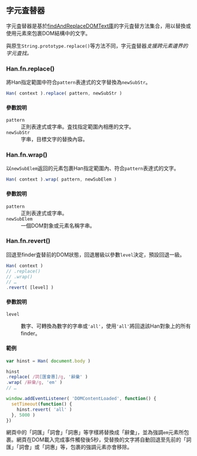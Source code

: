 
 字元査替器 <!-- #find -->
-----------
字元査替器是基於[findAndReplaceDOMText庫][fardt]的字元査替方法集合，用以替換或使用元素來包裹DOM結構中的文字。

[fardt]: https://github.com/padolsey/findAndReplaceDOMText

與原生`String.prototype.replace()`等方法不同，字元査替器*支援跨元素邊界的字元査找。*

### Han.fn.replace()
將Han指定範圍中符合`pattern`表達式的文字替換為`newSubStr`。

```javascript
Han( context ).replace( pattern, newSubStr )
```
<div class='info parameter'>

#### 參數說明
<dl>
<dt><code>pattern</code></dt>  
<dd>正則表達式或字串。査找指定範圍內相應的文字。

<dt><code>newSubStr</code></dt>  
<dd>字串，目標文字的替換內容。
</dl>
</div>

### Han.fn.wrap()
以`newSubElem`返回的元素包裹Han指定範圍內、符合`pattern`表達式的文字。

```javascript
Han( context ).wrap( pattern, newSubElem )
```
<div class='info parameter'>

#### 參數說明
<dl>
<dt><code>pattern</code></dt>
<dd>正則表達式或字串。

<dt><code>newSubElem</code></dt>
<dd>一個DOM對象或元素名稱字串。
</dl>
</div>

### Han.fn.revert()
回退至finder査替前的DOM狀態，回退層級以參數`level`決定，預設回退一級。

```javascript
Han( context )
// .replace()
// .wrap()
// …
.revert( [level] )
```

<div class='info parameter'>

#### 參數說明
<dl>
<dt><code>level</code>
<dd>

數字、可轉換為數字的字串或`'all'`，使用`'all'`將回退該Han對象上的所有finder。
</dl>
</div>

#### 範例

```javascript
var hinst = Han( document.body )

hinst
.replace( /詞[匯會惠]/g, '辭彙' )
.wrap( /辭彙/g, 'em' )
// …

window.addEventListener( 'DOMContentLoaded', function() {
  setTimeout(function() {
    hinst.revert( 'all' )
  }, 5000 )
})
```
網頁中的「詞匯」「詞會」「詞惠」等字樣將替換成「辭彙」，並為強調`em`元素所包裹。網頁在DOM載入完成事件觸發後5秒，受替換的文字將自動回退至先前的「詞匯」「詞會」或「詞惠」等，包裹的強調元素亦會移除。
